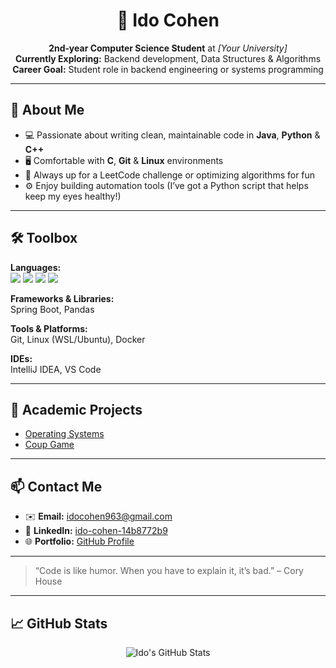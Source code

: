<h1 align="center">👋 Ido Cohen</h1>

<p align="center">
  <b>2nd‑year Computer Science Student</b> at <i>[Your University]</i><br>
  <b>Currently Exploring:</b> Backend development, Data Structures & Algorithms<br>
  <b>Career Goal:</b> Student role in backend engineering or systems programming
</p>

---

## 📌 About Me
- 💻 Passionate about writing clean, maintainable code in <b>Java</b>, <b>Python</b> & <b>C++</b>
- 🖥️ Comfortable with <b>C</b>, <b>Git</b> & <b>Linux</b> environments
- 🧩 Always up for a LeetCode challenge or optimizing algorithms for fun
- ⚙️ Enjoy building automation tools (I’ve got a Python script that helps keep my eyes healthy!)

---

## 🛠️ Toolbox

**Languages:**  
<img src="https://img.shields.io/badge/-Java-black?style=flat&logo=java" />
<img src="https://img.shields.io/badge/-Python-black?style=flat&logo=python" />
<img src="https://img.shields.io/badge/-C++-black?style=flat&logo=c%2B%2B" />
<img src="https://img.shields.io/badge/-C-black?style=flat&logo=c" />

**Frameworks & Libraries:**  
Spring Boot, Pandas

**Tools & Platforms:**  
Git, Linux (WSL/Ubuntu), Docker

**IDEs:**  
IntelliJ IDEA, VS Code

---

## 📂 Academic Projects
- [Operating Systems](https://github.com/idocohen963/OS_2)
- [Coup Game](https://github.com/idocohen963/CPP_EX3_coup)

---

## 📫 Contact Me

- ✉️ **Email:** idocohen963@gmail.com
- 🔗 **LinkedIn:** [ido-cohen-14b8772b9](https://www.linkedin.com/in/ido-cohen-14b8772b9)
- 🌐 **Portfolio:** [GitHub Profile](https://github.com/idocohen963)

---

> “Code is like humor. When you have to explain it, it’s bad.” – Cory House

---

## 📈 GitHub Stats

<p align="center">
  <img src="https://github-readme-stats.vercel.app/api?username=idocohen963&show_icons=true&theme=radical" alt="Ido's GitHub Stats" />
</p>
